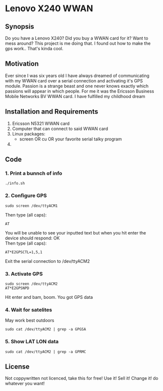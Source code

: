 # Lenovo X240 WWAN

## Synopsis

Do you have a Lenovo X240? Did you buy a WWAN card for it? Want to mess around? This project is me doing that. I found out how to make the gps work.. That's kinda cool.

## Motivation

Ever since I was six years old I have always dreamed of communicating with my WWAN card over a serial connection and activating it's GPS module. Passion is a strange beast and one never knows exactly which passions will appear in which people. For me it was the Ericsson Business Mobile Networks BV WWAN card. I have fulfilled my childhood dream

## Installation and Requirements

1. Ericsson N5321 WWAN card
2. Computer that can connect to said WWAN card
3. Linux packages:
	- screen OR cu OR your favorite serial talky program
4. 

## Code

### 1. Print a bunnch of info
```
./info.sh
```

### 2. Configure GPS
```
sudo screen /dev/ttyACM1
```
Then type (all caps):
```
AT
```
You will be unable to see your inputted text but when you hit enter the device should respond: OK  
Then type (all caps):
```
AT*E2GPSCTL=1,5,1
```
Exit the serial connection to /dev/ttyACM2

### 3. Activate GPS
```
sudo screen /dev/ttyACM2
AT*E2GPSNPD
```
Hit enter and bam, boom. You got GPS data

### 4. Wait for satelites
May work best outdoors
```
sudo cat /dev/ttyACM2 | grep -a GPGSA
```

### 5. Show LAT LON data
```
sudo cat /dev/ttyACM2 | grep -a GPRMC
```

## License

Not coppywritten not licenced, take this for free! Use it! Sell it! Change it! do whatever you want!
